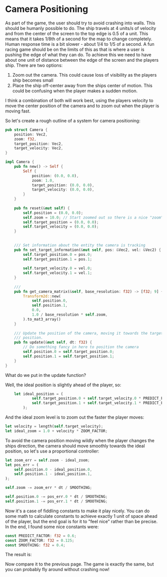 # Camera Positioning

As part of the game, the user should try to avoid crashing into
walls. This should be humanly possible to do.
The ship travels at 4 units/s of velocity and from the center of the
screen to the top edge is 0.5 of a unit. This means that it takes
1/8th of a second for the map to change completely. Human response time 
is a bit slower - about 1/4 to 1/5 of a second. A fun racing game should
be on the limits of this as that is where a user is pushing the edge of
what they can do. To achieve this we need to have about one unit of 
distance between the edge of the screen and the players ship. There are 
two options:

1. Zoom out the camera. This could cause loss of visibility  as the players
ship becomes small
2. Place the ship off-center away from the ships center of motion. This
could be confusing when the player makes a sudden motion.

I think a combination of both will work best, using the players 
velocity to move the center position of the camera and to zoom out when 
the player is moving fast.

So let's create a rough outline of a system for camera positioning:
```rust
pub struct Camera {
    position: Vec2,
    zoom: f32,
    target_position: Vec2,
    target_velocity: Vec2,
}

impl Camera {
    pub fn new() -> Self {
        Self {
            position: (0.0, 0.0),
            zoom: 1.0,
            target_position: (0.0, 0.0),
            target_velocity: (0.0, 0.0),
        }
    }
    
    pub fn reset(&mut self) {
        self.position = (0.0, 0.0);
        self.zoom = 10.0; // Start zoomed out so there is a nice "zoom" animation at the game start
        self.target_position = (0.0, 0.0);
        self.target_velocity = (0.0, 0.0);
    }
    
    
    /// Set information about the entity the camera is tracking
    pub fn set_target_information(&mut self, pos: &Vec2, vel: &Vec2) {
        self.target_position.0 = pos.0;
        self.target_position.1 = pos.1;
        
        self.target_velocity.0 = vel.0;
        self.target_velocity.1 = vel.1;
    }
    
    ///
    pub fn get_camera_matrix(&self, base_resolution: f32) -> [f32; 9] {
        Transform2d::new(
            self.position.0,
            self.position.1,
            0.0,
            1.0 / base_resolution * self.zoom,
        ).to_mat3_array()
    }
    
    /// Update the position of the camera, moving it towards the target
    /// position.
    pub fn update(&mut self, dt: f32) {
        // Do something fancy in here to position the camera
        self.position.0 = self.target_position.0;
        self.position.1 = self.target_position.1;
    }
}
```

What do we put in the update function?

Well, the ideal position is slightly ahead of the player, so:
```rust
    let ideal_position = (
            self.target_position.0 + self.target_velocity.0 * PREDICT_FACTOR,
            self.target_position.1 + self.target_velocity.1 * PREDICT_FACTOR,
        );
```
And the ideal zoom level is to zoom out the faster the player moves:
```rust
let velocity = length(self.target_velocity);
let ideal_zoom = 1.0 + velocity * ZOOM_FACTOR;
```

To avoid the camera position moving wildly 
when the player changes the ships direction, the camera should move
smoothly towards the ideal position, so let's use a proportional 
controller:
```rust
let zoom_err = self.zoom - ideal_zoom;
let pos_err = (
    self.position.0 - ideal_position.0,
    self.position.1 - ideal_position.1,
);

self.zoom -= zoom_err * dt / SMOOTHING;

self.position.0 -= pos_err.0 * dt / SMOOTHING;
self.position.1 -= pos_err.1 * dt / SMOOTHING;
```

Now it's a case of fiddling constants to make it play nicely. You can
do some math to calculate constants to achieve exactly 1 unit of space
ahead of the player, but the end goal is for it to "feel nice" rather
than be precise. In the end, I found some nice constants were:
```rust
const PREDICT_FACTOR: f32 = 0.6;
const ZOOM_FACTOR: f32 = 0.125;
const SMOOTHING: f32 = 0.4;
```

The result is:

<canvas id="swoop_camera_positioning"></canvas>

Now compare it to the previous page. The game is exactly the same, but
you can probably fly around without crashing now!
